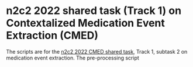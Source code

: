 # n2c2 2022 shared task (Track 1) on Contextalized Medication Event Extraction (CMED)
The scripts are for the <a href="https://n2c2.dbmi.hms.harvard.edu/2022-track-1" target="_blank">n2c2 2022 CMED shared task</a>, Track 1, subtask 2 on medication event extraction.
The pre-processing script 
